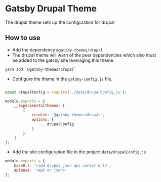 # Gatsby Drupal Theme

The drupal theme sets up the configuration for drupal

## How to use

- Add the dependency `@gatsby-themes/drupal`
- The drupal theme will warn of the peer dependencies which also must be added to the gatsby site leveraging this theme.

```bash
yarn add `@gatsby-themes/drupal`
```

- Configure the theme in the `gatsby-config.js` file.

```javascript

const drupalConfig = require('./data/drupalConfig.js');

module.exports = {
	__experimentalThemes: [
		{
			resolve: '@gatsby-themes/drupal',
			options: {
				...drupalConfig
			}
		}
	]
};
```
- Add the site configuration file in the project `data/drupalConfig.js`

```javascript
module.exports = {
	baseUrl: '<add drupal json api server url>',
	apiBase: '<api or json>'
};

```
